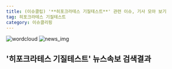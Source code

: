 ```yaml
---
title: (이슈클립) '**히포크라테스 기질테스트**' 관련 이슈, 기사 모아 보기
tag: 히포크라테스 기질테스트
category: 이슈클리핑
---
```

![wordcloud](https://s3.ap-northeast-2.amazonaws.com/lyrics101-wordcloud/2018-10-01-1538366212.png)
![news_img](https://user-images.githubusercontent.com/42597476/44507050-1206f400-a6e4-11e8-8d98-7ffbfebb353f.png)
## **'**히포크라테스 기질테스트**'** 뉴스속보 검색결과

